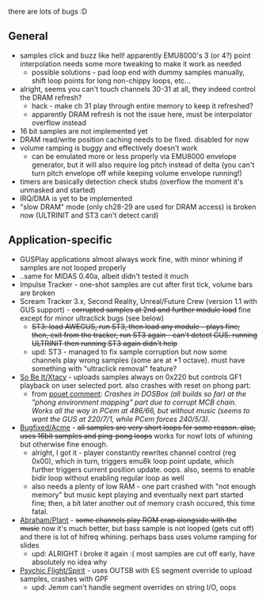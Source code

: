 there are lots of bugs :D



## General

* samples click and buzz like hell! apparently EMU8000's 3 (or 4?) point interpolation needs some more tweaking to make it work as needed
  * possible solutions - pad loop end with dummy samples manually, shift loop points for long non-chippy loops, etc...
* alright, seems you can't touch channels 30-31 at all, they indeed control the DRAM refresh?
  * hack - make ch 31 play through entire memory to keep it refreshed?
  * apparently DRAM refresh is not the issue here, must be interpolator overflow instead
* 16 bit samples are not implemented yet
* DRAM read/write position caching needs to be fixed. disabled for now
* volume ramping is buggy and effectively doesn't work
  * can be emulated more or less properly via EMU8000 envelope generator, but it will also require log pitch instead of delta (you can't turn pitch envelope off while keeping volume envelope running!)
* timers are basically detection check stubs (overflow the moment it's unmasked and started)
* IRQ/DMA is yet to be implemented
* "slow DRAM" mode (only ch28-29 are used for DRAM access) is broken now (ULTRINIT and ST3 can't detect card)



## Application-specific

* GUSPlay applications almost always work fine, with minor whining if samples are not looped properly
* ..same for MIDAS 0.40a, albeit didn't tested it much
* Impulse Tracker - one-shot samples are cut after first tick, volume bars are broken
* Scream Tracker 3.x, Second Reality, Unreal/Future Crew (version 1.1 with GUS support) - ~~corrupted samples at 2nd and further module load~~ fine except for minor ultraclick bugs (see below)
  * ~~ST3: load AWEGUS, run ST3, then load any module - plays fine; then, exit from the tracker, run ST3 again - can't detect GUS. running ULTRINIT then running ST3 again didn't help~~
  * upd: ST3 - managed to fix sample corruption but now some channels play wrong samples (some are at +1 octave). must have something with "ultraclick removal" feature?
* [So Be It/Xtacy](https://www.pouet.net/prod.php?which=1025) - uploads samples always on 0x220 but controls GF1 playback on user selected port. also crashes with reset on phong part:
  * from [pouet comment](https://www.pouet.net/prod.php?post=845293): *Crashes in DOSBox (all builds so far) at the "phong environment mapping" part due to corrupt MCB chain. Works all the way in PCem at 486/66, but without music (seems to want the GUS at 220/7/1, while PCem forces 240/5/3).*
* [Bugfixed/Acme](https://www.pouet.net/prod.php?which=1117) - ~~all samples are very short loops for some reason. also, uses 16bit samples and ping-pong loops~~ works for now! lots of whining but otherwise fine enough.
  * alright, I got it - player constantly rewrites channel control (reg 0x00), which in turn, triggers emu8k loop point update, which further triggers current position update. oops.
    also, seems to enable bidir loop without enabling regular loop as well
  * also needs a plenty of low RAM - one part crashed with "not enough memory" but music kept playing and eventually next part started fine; then, a bit later another out of memory crash occured, this time fatal.
* [Abraham/Plant](https://www.pouet.net/prod.php?which=1201) - ~~some channels play ROM crap alongside with the music~~ now it's much better, but bass sample is not looped (gets cut off) and there is lot of hifreq whining. perhaps bass uses volume ramping for slides
  * upd: ALRIGHT i broke it again :( most samples are cut off early, have absolutely no idea why
* [Psychic Flight/Spirit](https://www.pouet.net/prod.php?which=41739) - uses OUTSB with ES segment override to upload samples, crashes with GPF
  * upd: Jemm can't handle segment overrides on string I/O, oops
